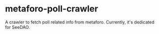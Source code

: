 # metaforo-poll-crawler
A crawler to fetch poll related info from metaforo. Currently, it's dedicated for SeeDAO.
